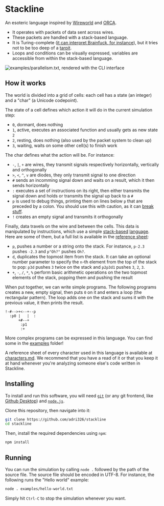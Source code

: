 # Stackline

An esoteric language inspired by [Wireworld](https://mathworld.wolfram.com/WireWorld.html) and [ORCA](https://github.com/hundredrabbits/Orca).

- It operates with packets of data sent across wires.
- These packets are handled with a stack-based language.
- It is Turing-complete ([it can interpret Brainfuck, for instance](./examples/brainfuck.txt)), but it tries not to be too deep of a [tarpit](https://esolangs.org/wiki/Turing_tarpit).
- Loops and conditions can be visually expressed, variables are accessible from within the stack-based language.

![examples/parallelism.txt, rendered with the CLI interface](examples/parallelism.gif)

## How it works

The world is divided into a grid of cells: each cell has a state (an integer) and a "char" (a Unicode codepoint).

The state of a cell defines which action it will do in the current simulation step:

- `0`, dormant, does nothing
- `1`, active, executes an associated function and usually gets as new state `2`
- `2`, resting, does nothing (also used by the packet system to clean up)
- `3`, waiting, waits on some other cell(s) to finish work

The char defines what the action will be. For instance:

- `-`, `|`, `+` are wires, they transmit signals respectively horizontally, vertically and orthogonally
- `>`, `<`, `^`, `v` are diodes, they only transmit signal to one direction
- `#` sends an incomming signal down and waits on a result, which it then sends horizontally
- `:` executes a set of instructions on its right, then either transmits the signal down and holds or transmits the signal up back to a `#`
- `p` is used to debug things, printing them on lines below `p` that are preceded by a colon. You should use this with caution, as it can [break stuff](./examples/indirect.txt).
- `!` creates an empty signal and transmits it orthogonally

Finally, data travels on the wire and between the cells.
This data is manipulated by instructions, which use a simple [stack-based](https://esolangs.org/wiki/Stack) [language](./characters.md#instructions).
Here are some of them, but a full list is available in the [reference sheet](./characters.md#instructions):

- `p`, pushes a number or a string onto the stack. For instance, `p-2.3` pushes `-2.3` and `p"Oh?"` pushes `Oh?`.
- `d`, duplicates the topmost item from the stack. It can take an optional number parameter to specify the `n`-th element from the top of the stack to pop: `p3d` pushes `3` twice on the stack and `p2p3d1` pushes `3`, `2`, `3`.
- `+`, `-`, `/`, `*`, `%` perform basic arithmetic operations on the two topmost elements of the stack, popping them and pushing the result

When put together, we can write simple programs. The following programs creates a new, empty signal, then puts `0` on it and enters a loop (the rectangular pattern).
The loop adds one on the stack and sums it with the previous value, it then prints the result.

```
!-#-->+<--+--p
  :p0 |   |  :
      +#--+
       :p1
       :+
```

More complex programs can be expressed in this language. You can find some in the [examples](./examples/) folder!

A reference sheet of every character used in this language is available at [characters.md](./characters.md).
We recommend that you have a read of it or that you keep it at hand whenever you're analyzing someone else's code written in Stackline.

## Installing

To install and run this software, you will need [`git`](https://git-scm.com/downloads) (or any git frontend, like [Github Desktop](https://desktop.github.com/)) and [`node.js`](https://nodejs.org/en/download/).

Clone this repository, then navigate into it:

```sh
git clone https://github.com/adri326/stackline
cd stackline
```

Then, install the required dependencies using `npm`:

```sh
npm install
```

## Running

You can run the simulation by calling `node .` followed by the path of the source file.
The source file should be encoded in UTF-8.
For instance, the following runs the "Hello world" example:

```sh
node . examples/hello-world.txt
```

Simply hit `Ctrl-C` to stop the simulation whenever you want.
